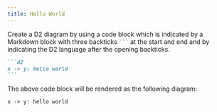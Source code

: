 ```yaml
---
title: Hello World
---
```


Create a D2 diagram by using a code block which is indicated by a Markdown block with three backticks <code>```</code> at the start and end and by indicating the D2 language after the opening backticks.

````md
```d2
x -> y: hello world
```
````

The above code block will be rendered as the following diagram:

```d2
x -> y: hello world
```
